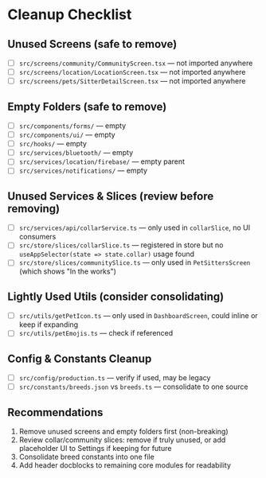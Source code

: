# Cleanup Checklist

## Unused Screens (safe to remove)
- [ ] `src/screens/community/CommunityScreen.tsx` — not imported anywhere
- [ ] `src/screens/location/LocationScreen.tsx` — not imported anywhere
- [ ] `src/screens/pets/SitterDetailScreen.tsx` — not imported anywhere

## Empty Folders (safe to remove)
- [ ] `src/components/forms/` — empty
- [ ] `src/components/ui/` — empty
- [ ] `src/hooks/` — empty
- [ ] `src/services/bluetooth/` — empty
- [ ] `src/services/location/firebase/` — empty parent
- [ ] `src/services/notifications/` — empty

## Unused Services & Slices (review before removing)
- [ ] `src/services/api/collarService.ts` — only used in `collarSlice`, no UI consumers
- [ ] `src/store/slices/collarSlice.ts` — registered in store but no `useAppSelector(state => state.collar)` usage found
- [ ] `src/store/slices/communitySlice.ts` — only used in `PetSittersScreen` (which shows "In the works")

## Lightly Used Utils (consider consolidating)
- [ ] `src/utils/getPetIcon.ts` — only used in `DashboardScreen`, could inline or keep if expanding
- [ ] `src/utils/petEmojis.ts` — check if referenced

## Config & Constants Cleanup
- [ ] `src/config/production.ts` — verify if used, may be legacy
- [ ] `src/constants/breeds.json` vs `breeds.ts` — consolidate to one source

## Recommendations
1. Remove unused screens and empty folders first (non-breaking)
2. Review collar/community slices: remove if truly unused, or add placeholder UI to Settings if keeping for future
3. Consolidate breed constants into one file
4. Add header docblocks to remaining core modules for readability

